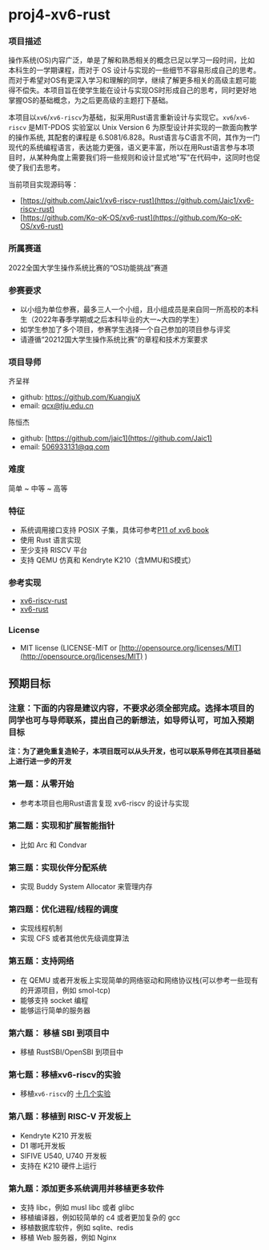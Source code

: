 # proj4-xv6-rust

### 项目描述
操作系统(OS)内容广泛，单是了解和熟悉相关的概念已足以学习一段时间，比如本科生的一学期课程，而对于 OS 设计与实现的一些细节不容易形成自己的思考。而对于希望对OS有更深入学习和理解的同学，继续了解更多相关的高级主题可能得不偿失。本项目旨在使学生能在设计与实现OS时形成自己的思考，同时更好地掌握OS的基础概念，为之后更高级的主题打下基础。

本项目以`xv6`/`xv6-riscv`为基础，拟采用Rust语言重新设计与实现它。`xv6`/`xv6-riscv` 是MIT-PDOS 实验室以 Unix Version 6 为原型设计并实现的一款面向教学的操作系统, 其配套的课程是 6.S081/6.828。Rust语言与C语言不同，其作为一门现代的系统编程语言，表达能力更强，语义更丰富，所以在用Rust语言参与本项目时，从某种角度上需要我们将一些规则和设计显式地"写"在代码中，这同时也促使了我们去思考。

当前项目实现源码等：

- [https://github.com/Jaic1/xv6-riscv-rust](https://github.com/Jaic1/xv6-riscv-rust)
- [https://github.com/Ko-oK-OS/xv6-rust](https://github.com/Ko-oK-OS/xv6-rust)

### 所属赛道
2022全国大学生操作系统比赛的“OS功能挑战”赛道

### 参赛要求
- 以小组为单位参赛，最多三人一个小组，且小组成员是来自同一所高校的本科生（2022年春季学期或之后本科毕业的大一~大四的学生）
- 如学生参加了多个项目，参赛学生选择一个自己参加的项目参与评奖
- 请遵循“20212国大学生操作系统比赛”的章程和技术方案要求

### 项目导师

齐呈祥 
- github:  https://github.com/KuangjuX
- email: qcx@tju.edu.cn

陈恒杰
- github: [https://github.com/jaic1](https://github.com/Jaic1)
- email: 506933131@qq.com

### 难度

简单 ~ 中等 ~ 高等

### 特征
- 系统调用接口支持 POSIX 子集，具体可参考[P11 of xv6 book](https://pdos.csail.mit.edu/6.828/2020/xv6/book-riscv-rev1.pdf)
- 使用 Rust 语言实现
- 至少支持 RISCV 平台
- 支持 QEMU 仿真和 Kendryte K210（含MMU和S模式）

### 参考实现
- [xv6-riscv-rust](https://github.com/Jaic1/xv6-riscv-rust)
- [xv6-rust](https://github.com/Ko-oK-OS/xv6-rust)

### License
- MIT license (LICENSE-MIT or [http://opensource.org/licenses/MIT](http://opensource.org/licenses/MIT) )

## 预期目标

### 注意：下面的内容是建议内容，不要求必须全部完成。选择本项目的同学也可与导师联系，提出自己的新想法，如导师认可，可加入预期目标

**注：为了避免重复造轮子，本项目既可以从头开发，也可以联系导师在其项目基础上进行进一步的开发**

### 第一题：从零开始
- 参考本项目也用Rust语言复现 xv6-riscv 的设计与实现

### 第二题：实现和扩展智能指针
- 比如 Arc 和 Condvar 

### 第三题：实现伙伴分配系统
- 实现 Buddy System Allocator 来管理内存

### 第四题：优化进程/线程的调度

- 实现线程机制
- 实现 CFS 或者其他优先级调度算法

### 第五题：支持网络

- 在 QEMU 或者开发板上实现简单的网络驱动和网络协议栈(可以参考一些现有的开源项目，例如 smol-tcp)
- 能够支持 socket 编程
- 能够运行简单的服务器

### 第六题： 移植 SBI 到项目中

- 移植 RustSBI/OpenSBI 到项目中

### 第七题：移植xv6-riscv的实验
- 移植`xv6-riscv`的 [十几个实验](https://pdos.csail.mit.edu/6.S081/2021/labs/)

### 第八题：移植到 RISC-V 开发板上
- Kendryte K210 开发板
- D1 哪吒开发板
- SIFIVE U540, U740 开发板
- 支持在 K210 硬件上运行

### 第九题：添加更多系统调用并移植更多软件

- 支持 libc，例如 musl libc 或者 glibc
- 移植编译器，例如较简单的 c4 或者更加复杂的 gcc
- 移植数据库软件，例如 sqlite、redis
- 移植 Web 服务器，例如 Nginx
